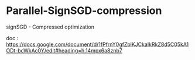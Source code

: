 # Parallel-SignSGD-compression
signSGD - Compressed optimization

doc : https://docs.google.com/document/d/1fPfrnY0gfZblKJCkaIkRkZ8d5C05kA1ODt-bcWkAc0Y/edit#heading=h.14mpx6a8znb7
